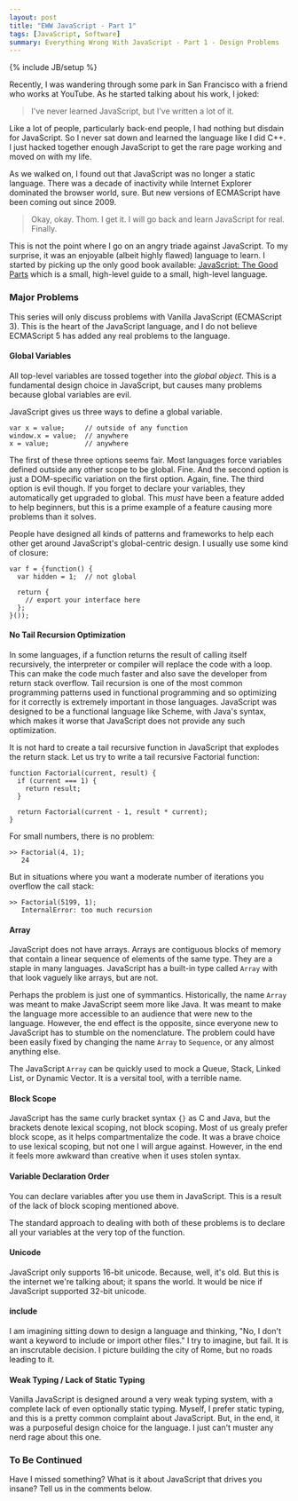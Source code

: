 ```yaml
---
layout: post
title: "EWW JavaScript - Part 1"
tags: [JavaScript, Software]
summary: Everything Wrong With JavaScript - Part 1 - Design Problems
---
```


{% include JB/setup %}

Recently, I was wandering through some park in San Francisco with a friend who works at YouTube. As he started talking about his work, I joked:
    
> I've never learned JavaScript, but I've written a lot of it.

Like a lot of people, particularly back-end people, I had nothing but disdain for JavaScript. So I never sat down and learned the language like I did C++. I just hacked together enough JavaScript to get the rare page working and moved on with my life.

As we walked on, I found out that JavaScript was no longer a static language. There was a decade of inactivity while Internet Explorer dominated the browser world, sure. But new versions of ECMAScript have been coming out since 2009. 
    
> Okay, okay. Thom. I get it. I will go back and learn JavaScript for real. Finally.

This is not the point where I go on an angry triade against JavaScript.  To my surprise, it was an enjoyable (albeit highly flawed) language to learn.  I started by picking up the only good book available: [JavaScript: The Good Parts](http://a.co/goIDRYe) which is a small, high-level guide to a small, high-level language.

### Major Problems

This series will only discuss problems with Vanilla JavaScript (ECMAScript 3). This is the heart of the JavaScript language, and I do not believe ECMAScript 5 has added any real problems to the language.


#### Global Variables

All top-level variables are tossed together into the *global object*. This is a fundamental design choice in JavaScript, but causes many problems because global variables are evil.

JavaScript gives us three ways to define a global variable.

    var x = value;     // outside of any function
    window.x = value;  // anywhere
    x = value;         // anywhere

The first of these three options seems fair. Most languages force variables defined outside any other scope to be global. Fine. And the second option is just a DOM-specific variation on the first option. Again, fine. The third option is evil though. If you forget to declare your variables, they automatically get upgraded to global. This *must* have been a feature added to help beginners, but this is a prime example of a feature causing more problems than it solves.

People have designed all kinds of patterns and frameworks to help each other get around JavaScript's global-centric design. I usually use some kind of closure:

    var f = {function() {
      var hidden = 1;  // not global

      return {
        // export your interface here
      };
    }());


#### No Tail Recursion Optimization

In some languages, if a function returns the result of calling itself recursively, the interpreter or compiler will replace the code with a loop. This can make the code much faster and also save the developer from return stack overflow. Tail recursion is one of the most common programming patterns used in functional programming and so optimizing for it correctly is extremely important in those languages. JavaScript was designed to be a functional language like Scheme, with Java's syntax, which makes it worse that JavaScript does not provide any such optimization.

It is not hard to create a tail recursive function in JavaScript that explodes the return stack. Let us try to write a tail recursive Factorial function:

    function Factorial(current, result) {
      if (current === 1) {
        return result;
      }

      return Factorial(current - 1, result * current);
    }

For small numbers, there is no problem:

    >> Factorial(4, 1);
       24

But in situations where you want a moderate number of iterations you overflow the call stack:

    >> Factorial(5199, 1);
       InternalError: too much recursion


#### Array

JavaScript does not have arrays. Arrays are contiguous blocks of memory that contain a linear sequence of elements of the same type. They are a staple in many languages. JavaScript has a built-in type called `Array` with that look vaguely like arrays, but are not.

Perhaps the problem is just one of symmantics. Historically, the name `Array` was meant to make JavaScript seem more like Java. It was meant to make the language more accessible to an audience that were new to the language. However, the end effect is the opposite, since everyone new to JavaScript has to stumble on the nomenclature. The problem could have been easily fixed by changing the name `Array` to `Sequence`, or any almost anything else.

The JavaScript `Array` can be quickly used to mock a Queue, Stack, Linked List, or Dynamic Vector. It is a versital tool, with a terrible name.


#### Block Scope

JavaScript has the same curly bracket syntax `{}` as C and Java, but the brackets denote lexical scoping, not block scoping. Most of us grealy prefer block scope, as it helps compartmentalize the code. It was a brave choice to use lexical scoping, but not one I will argue against. However, in the end it feels more awkward than creative when it uses stolen syntax.


#### Variable Declaration Order

You can declare variables after you use them in JavaScript. This is a result of the lack of block scoping mentioned above.

The standard approach to dealing with both of these problems is to declare all your variables at the very top of the function.


#### Unicode

JavaScript only supports 16-bit unicode. Because, well, it's old. But this is the internet we're talking about; it spans the world. It would be nice if JavaScript supported 32-bit unicode.


#### include

I am imagining sitting down to design a language and thinking, "No, I don't want a keyword to include or import other files." I try to imagine, but fail. It is an inscrutable decision. I picture building the city of Rome, but no roads leading to it.


#### Weak Typing / Lack of Static Typing

Vanilla JavaScript is designed around a very weak typing system, with a complete lack of even optionally static typing. Myself, I prefer static typing, and this is a pretty common complaint about JavaScript. But, in the end, it was a purposeful design choice for the language. I just can't muster any nerd rage about this one.


### To Be Continued

Have I missed something? What is it about JavaScript that drives you insane? Tell us in the comments below.
